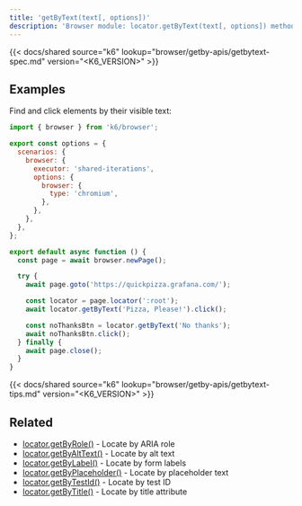 ```yaml
---
title: 'getByText(text[, options])'
description: 'Browser module: locator.getByText(text[, options]) method'
---
```


{{< docs/shared source="k6" lookup="browser/getby-apis/getbytext-spec.md" version="<K6_VERSION>" >}}

## Examples

Find and click elements by their visible text:

```javascript
import { browser } from 'k6/browser';

export const options = {
  scenarios: {
    browser: {
      executor: 'shared-iterations',
      options: {
        browser: {
          type: 'chromium',
        },
      },
    },
  },
};

export default async function () {
  const page = await browser.newPage();

  try {
    await page.goto('https://quickpizza.grafana.com/');

    const locator = page.locator(':root');
    await locator.getByText('Pizza, Please!').click();

    const noThanksBtn = locator.getByText('No thanks');
    await noThanksBtn.click();
  } finally {
    await page.close();
  }
}
```

{{< docs/shared source="k6" lookup="browser/getby-apis/getbytext-tips.md" version="<K6_VERSION>" >}}

## Related

- [locator.getByRole()](https://grafana.com/docs/k6/<K6_VERSION>/javascript-api/k6-browser/locator/getbyrole/) - Locate by ARIA role
- [locator.getByAltText()](https://grafana.com/docs/k6/<K6_VERSION>/javascript-api/k6-browser/locator/getbyalttext/) - Locate by alt text
- [locator.getByLabel()](https://grafana.com/docs/k6/<K6_VERSION>/javascript-api/k6-browser/locator/getbylabel/) - Locate by form labels
- [locator.getByPlaceholder()](https://grafana.com/docs/k6/<K6_VERSION>/javascript-api/k6-browser/locator/getbyplaceholder/) - Locate by placeholder text
- [locator.getByTestId()](https://grafana.com/docs/k6/<K6_VERSION>/javascript-api/k6-browser/locator/getbytestid/) - Locate by test ID
- [locator.getByTitle()](https://grafana.com/docs/k6/<K6_VERSION>/javascript-api/k6-browser/locator/getbytitle/) - Locate by title attribute

